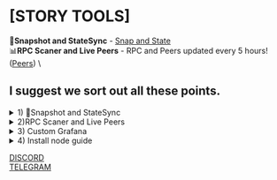 # [STORY TOOLS]

🔗**Snapshot and StateSync** - [Snap and State](https://snapshots.tarabukin.work/) \
📊**RPC Scaner and Live Peers** - RPC and Peers updated every 5 hours! ([Peers](https://snapshots.tarabukin.work/tools.html)) \

## I suggest we sort out all these points.

<details>
  <summary>1) 🔗Snapshot and StateSync</summary>
[Snap and State](https://snapshots.tarabukin.work/)
Snapshot is updated every 15 hours. Has a counter for the next update, the height of the snapshot and the time of the snapshot creation

![11](https://github.com/user-attachments/assets/c1e3c296-60e0-45cb-b4e6-9205de67abf6)
</details>

<details>
  <summary>2)RPC Scaner and Live Peers</summary>
[RPC Scaner and Live Peers](https://snapshots.tarabukin.work/tools.html)
RPC and peers are updated every 5 hours. Has a counter until the next update and the time of the last update

![22](https://github.com/user-attachments/assets/7cc8d980-1237-442f-85c3-0ac87841954b)
</details>

<details>
  <summary>3) Custom Grafana</summary>
Instructions for installing the Grafana monitoring and alerting system. Compares the height of the block with the API story, Checks synchronization, jail, etc. Sends a notification to Telegram \
[Grafana Instruction](https://github.com/tarabukinivan/story_files/blob/main/grafana_install_guide.md)  
[Demo:](https://grafana.tarabukin.work/)

![333](https://github.com/user-attachments/assets/cb8fa7d8-f8dd-42de-8ecf-b1de76a51ad5)
</details>

<details>
  <summary>4) Install node guide</summary>

</details>


[DISCORD](https://discordapp.com/users/810477748614332437) \
[TELEGRAM](https://t.me/tarabukinivan)

